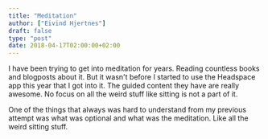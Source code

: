 ```yaml
---
title: "Meditation"
author: ["Eivind Hjertnes"]
draft: false
type: "post"
date: 2018-04-17T02:00:00+02:00
---
```


I have been trying to get into meditation for years. Reading countless
books and blogposts about it. But it wasn't before I started to use the
Headspace app this year that I got into it. The guided content they have
are really awesome. No focus on all the weird stuff like sitting is not
a part of it.

One of the things that always was hard to understand from my previous
attempt was what was optional and what was the meditation. Like all the
weird sitting stuff.
